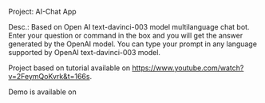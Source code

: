 Project: AI-Chat App

Desc.: Based on Open AI text-davinci-003 model multilanguage chat bot. Enter your question or command in the box and you will get the answer generated by the OpenAI model. You can type your prompt in any language supported by OpenAI text-davinci-003 model. 


Project based on tutorial available on https://www.youtube.com/watch?v=2FeymQoKvrk&t=166s. 

Demo is available on 

